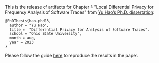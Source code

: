 This is the release of artifacts for Chapter 4 "Local Differential Privacy for Frequency Analysis of Software Traces" from [Yu Hao's Ph.D. dissertation](http://web.cse.ohio-state.edu/presto/pubs/hao_phd23.pdf):

```
@PhDThesis{hao-phd23,
  author = "Yu Hao",
  title =  "Differential Privacy for Analysis of Software Traces",
  school = "Ohio State University",
  month = aug,
  year = 2023
}
```

Please follow the guide [here](code) to reproduce the results in the paper.
